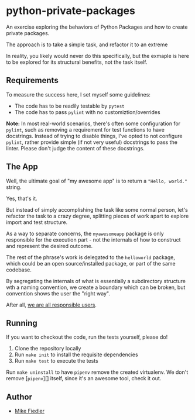 # python-private-packages

An exercise exploring the behaviors of Python Packages and how to create
private packages.

The approach is to take a simple task, and refactor it to an extreme

In reality, you likely would never do this specifically, but the exmaple is here
to be explored for its structural benefits, not the task itself.

## Requirements

To measure the success here, I set myself some guidelines:

- The code has to be readily testable by `pytest`
- The code has to pass `pylint` with no customiztion/overrides

**Note:** In most real-world scenarios, there's often some configuration for
`pylint`, such as removing a requirement for test functions to have docstrings.
Instead of trying to disable things, I've opted to not configure `pylint`,
rather provide simple (if not very useful) docstrings to pass the linter.
Please don't judge the content of these docstrings.

## The App

Well, the ultimate goal of "my awesome app" is to return a `"Hello, world."`
string.

Yes, that's it.

But instead of simply accomplishing the task like some normal person, let's
refactor the task to a crazy degree, splitting pieces of work apart to explore
import and test structure.

As a way to separate concerns, the `myawesomeapp` package is only responsible
for the execution part - not the internals of how to construct and represent
the desired outcome.

The rest of the phrase's work is delegated to the `helloworld` package, which
could be an open source/installed package, or part of the same codebase.

By segregating the internals of what is essentially a subdirectory structure
wth a naming convention, we create a boundary which can be broken, but
convention shows the user the "right way".

After all, [we are all responsible users][].

[we are all responsible users]: https://docs.python-guide.org/writing/style/#we-are-all-responsible-users

## Running

If you want to checkout the code, run the tests yourself, please do!

1. Clone the repository locally
2. Run `make init` to install the requisite dependencies
3. Run `make test` to execute the tests

Run `make uninstall` to have `pipenv` remove the created virtualenv.
We don't remove [`pipenv`][] itself, since it's an awesome tool, check it out.

[pipenv]: https://pipenv.pypa.io/

## Author

- [Mike Fiedler](https://github.com/miketheman)

